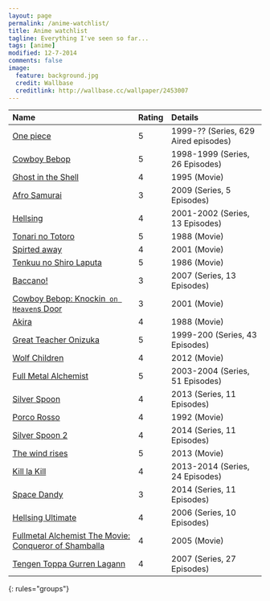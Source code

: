 ```yaml
---
layout: page
permalink: /anime-watchlist/
title: Anime watchlist
tagline: Everything I've seen so far...
tags: [anime]
modified: 12-7-2014
comments: false
image:
  feature: background.jpg
  credit: Wallbase
  creditlink: http://wallbase.cc/wallpaper/2453007
---
```


| Name    | Rating | Details |
|:--------|:-------|:--------|
| [One piece](http://anidb.net/perl-bin/animedb.pl?show=anime&aid=69)   | 5   | 1999-?? (Series, 629 Aired episodes)  |
| [Cowboy Bebop](http://anidb.net/perl-bin/animedb.pl?show=anime&aid=23)| 5   | 1998-1999 (Series, 26 Episodes)   |
| [Ghost in the Shell](http://anidb.net/perl-bin/animedb.pl?show=anime&aid=61)| 4   | 1995 (Movie)   |
| [Afro Samurai](http://anidb.net/perl-bin/animedb.pl?show=anime&aid=2656)     | 3  | 2009 (Series, 5 Episodes) |
| [Hellsing](http://anidb.net/perl-bin/animedb.pl?show=anime&aid=32)  | 4  | 2001-2002 (Series, 13 Episodes)   |
| [Tonari no Totoro](http://anidb.net/perl-bin/animedb.pl?show=anime&aid=303) | 5 | 1988 (Movie) |
| [Spirted away](http://anidb.net/perl-bin/animedb.pl?show=anime&aid=112) | 4 | 2001 (Movie) |
| [Tenkuu no Shiro Laputa](http://anidb.net/perl-bin/animedb.pl?show=anime&aid=331) | 5 | 1986 (Movie) |
| [Baccano!](http://anidb.net/perl-bin/animedb.pl?show=anime&aid=4897) | 3 | 2007 (Series, 13 Episodes) |
| [Cowboy Bebop: Knockin` on Heaven`s Door](http://anidb.net/perl-bin/animedb.pl?show=anime&aid=219) | 3 | 2001 (Movie) |
| [Akira](http://anidb.net/perl-bin/animedb.pl?show=anime&aid=28) | 4 | 1988 (Movie) |
| [Great Teacher Onizuka](http://anidb.net/perl-bin/animedb.pl?show=anime&aid=191) | 5 | 1999-200 (Series, 43 Episodes) |
| [Wolf Children](http://anidb.net/perl-bin/animedb.pl?show=anime&aid=8832) | 4 | 2012 (Movie) |
| [Full Metal Alchemist](http://anidb.net/perl-bin/animedb.pl?show=anime&aid=979) | 5 | 2003-2004 (Series, 51 Episodes) |
| [Silver Spoon](http://anidb.net/perl-bin/animedb.pl?show=anime&aid=9606) | 4 | 2013 (Series, 11 Episodes) |
| [Porco Rosso](http://anidb.net/perl-bin/animedb.pl?show=anime&aid=306) | 4 | 1992 (Movie) |
| [Silver Spoon 2](http://anidb.net/perl-bin/animedb.pl?show=anime&aid=9968) | 4 | 2014 (Series, 11 Episodes) |
| [The wind rises](http://anidb.net/perl-bin/animedb.pl?show=anime&aid=9514) | 5 | 2013 (Movie) |
| [Kill la Kill](http://anidb.net/perl-bin/animedb.pl?show=anime&aid=9875) | 4 | 2013-2014 (Series, 24 Episodes)  |
| [Space Dandy](http://anidb.net/perl-bin/animedb.pl?show=anime&aid=10027) | 3 | 2014 (Series, 11 Episodes) |
| [Hellsing Ultimate](http://anidb.net/perl-bin/animedb.pl?show=anime&aid=3296) | 4 | 2006 (Series, 10 Episodes) |
| [Fullmetal Alchemist The Movie: Conqueror of Shamballa](http://anidb.net/perl-bin/animedb.pl?show=anime&aid=2359) | 4 | 2005 (Movie) |
| [Tengen Toppa Gurren Lagann](http://anidb.net/perl-bin/animedb.pl?show=anime&aid=4575) | 4 | 2007 (Series, 27 Episodes) |
{: rules="groups"}
